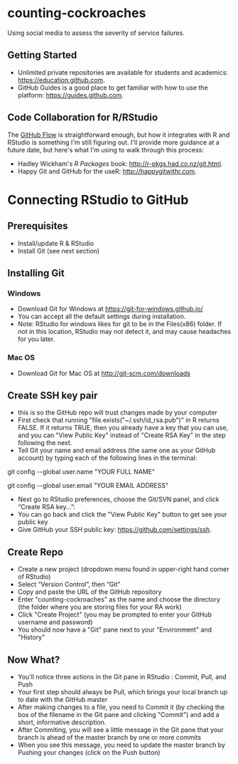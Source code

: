# counting-cockroaches
Using social media to assess the severity of service failures.

## Getting Started
* Unlimited private repositories are available for students and academics: https://education.github.com.
* GitHub Guides is a good place to get familiar with how to use the platform: https://guides.github.com.

## Code Collaboration for R/RStudio
The [GitHub Flow](https://guides.github.com/introduction/flow/) is straightforward enough, but how it integrates with R and RStudio is something I'm still figuring out. I'll provide more guidance at a future date, but here's what I'm using to walk through this process:

* Hadley Wickham's *R Packages* book: http://r-pkgs.had.co.nz/git.html.
* Happy Git and GitHub for the useR: http://happygitwithr.com.

# Connecting RStudio to GitHub
## Prerequisites
* Install/update R & RStudio
* Install Git (see next section)

## Installing Git
### Windows
* Download Git for Windows at https://git-for-windows.github.io/
* You can accept all the default settings during installation.
* Note: RStudio for windows likes for git to be in the Files(x86) folder. If not in this location, RStudio may not detect it, and may cause headaches for you later.
### Mac OS
* Download Git for Mac OS at http://git-scm.com/downloads

## Create SSH key pair
* this is so the GitHub repo will trust changes made by your computer
* First check that running "file.exists("~/.ssh/id_rsa.pub")" in R returns FALSE. If it returns TRUE, then you already have a key that you can use, and you can "View Public Key" instead of "Create RSA Key" in the step following the next.
* Tell Git your name and email address (the same one as your GitHub account) by typing each of the following lines in the terminal:

git config --global user.name "YOUR FULL NAME"

git config --global user.email "YOUR EMAIL ADDRESS"

* Next go to RStudio preferences, choose the Git/SVN panel, and click “Create RSA key…”:
* You can go back and click the "View Public Key" button to get see your public key
* Give GitHub your SSH public key: https://github.com/settings/ssh.

## Create Repo
* Create a new project (dropdown menu found in upper-right hand corner of RStudio)
* Select “Version Control”, then “Git”
* Copy and paste the URL of the GitHub repository
* Enter "counting-cockroaches" as the name and choose the directory (the folder where you are storing files for your RA work)
* Click "Create Project" (you may be prompted to enter your GitHub username and password)
* You should now have a "Git" pane next to your "Environment" and "History"

## Now What?
* You'll notice three actions in the Git pane in RStudio : Commit, Pull, and Push
* Your first step should always be Pull, which brings your local branch up to date with the GitHub master
* After making changes to a file, you need to Commit it (by checking the box of the filename in the Git pane and clicking "Commit") and add a short, informative description.
* After Commiting, you will see a little message in the Git pane that your branch is ahead of the master branch by one or more commits
* When you see this message, you need to update the master branch by Pushing your changes (click on the Push button)

